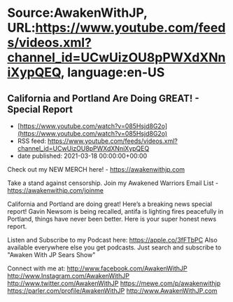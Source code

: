 # Source:AwakenWithJP, URL:https://www.youtube.com/feeds/videos.xml?channel_id=UCwUizOU8pPWXdXNniXypQEQ, language:en-US

## California and Portland Are Doing GREAT! - Special Report
 - [https://www.youtube.com/watch?v=085Hsjd8G2o](https://www.youtube.com/watch?v=085Hsjd8G2o)
 - RSS feed: https://www.youtube.com/feeds/videos.xml?channel_id=UCwUizOU8pPWXdXNniXypQEQ
 - date published: 2021-03-18 00:00:00+00:00

Check out my NEW MERCH here! - https://awakenwithjp.com

Take a stand against censorship. Join my Awakened Warriors Email List - https://awakenwithjp.com/joinme

California and Portland are doing great! Here’s a breaking news special report! Gavin Newsom is being recalled, antifa is lighting fires peacefully in Portland, things have never been better. Here is your super honest news report.

Listen and Subscribe to my Podcast here: 
https://apple.co/3fFTbPC
Also available everywhere else you get podcasts. Just search and subscribe to "Awaken With JP Sears Show"

Connect with me at: 
http://www.facebook.com/AwakenWithJP
http://www.Instagram.com/AwakenWithJP
http://www.twitter.com/AwakenWithJP
https://mewe.com/p/awakenwithjp
https://parler.com/profile/AwakenWithJP
http://www.AwakenWithJP.com

